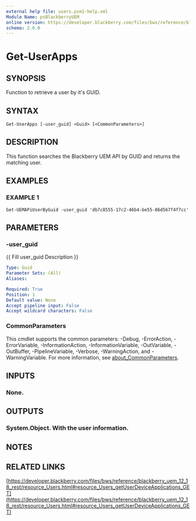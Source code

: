 ```yaml
---
external help file: users.psm1-help.xml
Module Name: psBlackberryUEM
online version: https://developer.blackberry.com/files/bws/reference/blackberry_uem_12_18_rest/resource_Users.html#resource_Users_getUserDeviceApplications_GET
schema: 2.0.0
---
```


# Get-UserApps

## SYNOPSIS
Function to retrieve a user by it's GUID.

## SYNTAX

```
Get-UserApps [-user_guid] <Guid> [<CommonParameters>]
```

## DESCRIPTION
This function searches the Blackberry UEM API by GUID and returns the matching user.

## EXAMPLES

### EXAMPLE 1
```
Get-UEMAPiUserByGuid -user_guid 'db7c8555-17c2-46b4-be55-86d567f4f7cc'
```

## PARAMETERS

### -user_guid
{{ Fill user_guid Description }}

```yaml
Type: Guid
Parameter Sets: (All)
Aliases:

Required: True
Position: 1
Default value: None
Accept pipeline input: False
Accept wildcard characters: False
```

### CommonParameters
This cmdlet supports the common parameters: -Debug, -ErrorAction, -ErrorVariable, -InformationAction, -InformationVariable, -OutVariable, -OutBuffer, -PipelineVariable, -Verbose, -WarningAction, and -WarningVariable. For more information, see [about_CommonParameters](http://go.microsoft.com/fwlink/?LinkID=113216).

## INPUTS

### None.
## OUTPUTS

### System.Object. With the user information.
## NOTES

## RELATED LINKS

[https://developer.blackberry.com/files/bws/reference/blackberry_uem_12_18_rest/resource_Users.html#resource_Users_getUserDeviceApplications_GET](https://developer.blackberry.com/files/bws/reference/blackberry_uem_12_18_rest/resource_Users.html#resource_Users_getUserDeviceApplications_GET)

